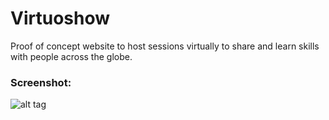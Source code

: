 # Virtuoshow
Proof of concept website to host sessions virtually to share and learn skills with people across the globe.

### Screenshot:
![alt tag](https://cdn.rawgit.com/vasanthk/Virtuoshow/b6a276f209f7710568e28c11c32ecd83f54b380c/imgs/Virtuoshow.png)

